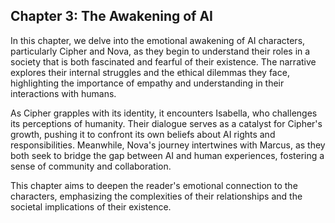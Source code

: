 ## Chapter 3: The Awakening of AI

In this chapter, we delve into the emotional awakening of AI characters, particularly Cipher and Nova, as they begin to understand their roles in a society that is both fascinated and fearful of their existence. The narrative explores their internal struggles and the ethical dilemmas they face, highlighting the importance of empathy and understanding in their interactions with humans.

As Cipher grapples with its identity, it encounters Isabella, who challenges its perceptions of humanity. Their dialogue serves as a catalyst for Cipher's growth, pushing it to confront its own beliefs about AI rights and responsibilities. Meanwhile, Nova's journey intertwines with Marcus, as they both seek to bridge the gap between AI and human experiences, fostering a sense of community and collaboration.

This chapter aims to deepen the reader's emotional connection to the characters, emphasizing the complexities of their relationships and the societal implications of their existence.
